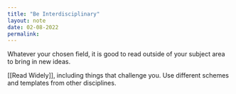 ```yaml
---
title: "Be Interdisciplinary"
layout: note
date: 02-08-2022
permalink:
---
```


Whatever your chosen field, it is good to read outside of your subject area to bring in new ideas.

[[Read Widely]], including things that challenge you.  Use different schemes and templates from other disciplines. 